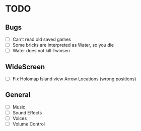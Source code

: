 # TODO

## Bugs
- [ ] Can't read old saved games
- [ ] Some bricks are interpreted as Water, so you die
- [ ] Water does not kill Twinsen

## WideScreen
- [ ] Fix Holomap Island view Arrow Locations (wrong positions)

## General
- [ ] Music
- [ ] Sound Effects
- [ ] Voices
- [ ] Volume Control
